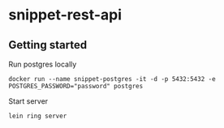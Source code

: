 # snippet-rest-api

## Getting started

Run postgres locally

`docker run --name snippet-postgres -it -d -p 5432:5432 -e POSTGRES_PASSWORD="password" postgres`

Start server

`lein ring server`